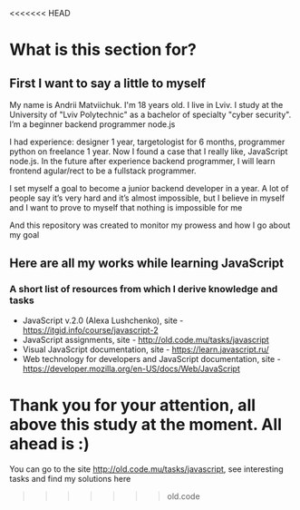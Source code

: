 <<<<<<< HEAD
# What is this section for?


## First I want to say a little to myself

My name is Andrii Matviichuk. I'm 18 years old. I live in Lviv. I study at the University of "Lviv Polytechnic" as a bachelor of specialty "cyber security". I’m a beginner backend programmer node.js

I had experience: designer 1 year, targetologist for 6 months, programmer python on freelance 1 year. Now I found a case that I really like, JavaScript node.js. 
In the future after experience backend programmer, I will learn frontend agular/rect to be a fullstack programmer.

I set myself a goal to become a junior backend developer in a year. A lot of people say it’s very hard and it’s almost impossible, but I believe in myself and I want to prove to myself that nothing is impossible for me

And this repository was created to monitor my prowess and how I go about my goal


## Here are all my works while learning JavaScript
### A short list of resources from which I derive knowledge and tasks
+ JavaScript v.2.0 (Alexa Lushchenko), site - https://itgid.info/course/javascript-2
+ JavaScript assignments, site - http://old.code.mu/tasks/javascript
+ Visual JavaScript documentation, site - https://learn.javascript.ru/
+ Web technology for developers and JavaScript documentation, site - https://developer.mozilla.org/en-US/docs/Web/JavaScript

Thank you for your attention, all above this study at the moment. All ahead is :)
=======
You can go to the site http://old.code.mu/tasks/javascript, see interesting tasks and find my solutions here
>>>>>>> old.code
